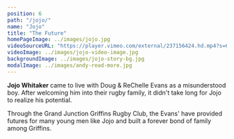 ```yaml
---
position: 6
path: "/jojo/"
name: "Jojo"
title: "The Future"
homePageImage: ../images/jojo.jpg
videoSourceURL: "https://player.vimeo.com/external/237156424.hd.mp4?s=661d741cef4f797372ac45cd44274862ce7b0da2&profile_id=175"
videoImage: ../images/jojo-video-image.jpg
backgroundImage: ../images/jojo-story-bg.jpg
modalImage: ../images/andy-read-more.jpg
---
```

**Jojo Whitaker** came to live with Doug & ReChelle Evans as a misunderstood boy. After welcoming him into their rugby family, it didn't take long for Jojo to realize his potential. 

Through the Grand Junction Griffins Rugby Club, the Evans' have provided futures for many young men like Jojo and built a forever bond of family among Griffins.